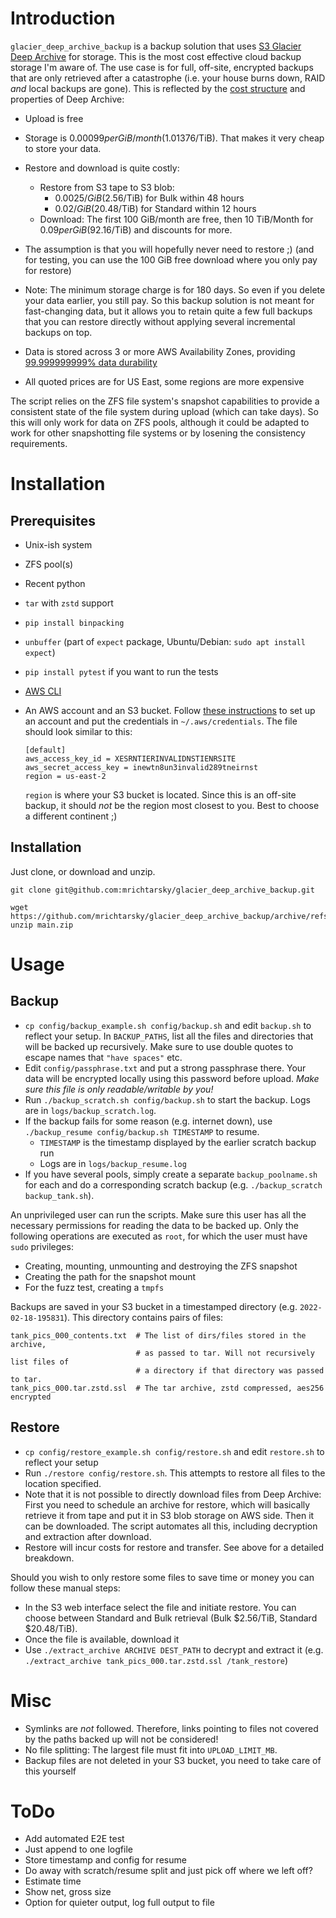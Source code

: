 # Introduction

`glacier_deep_archive_backup` is a backup solution that uses [S3 Glacier Deep Archive](https://aws.amazon.com/blogs/aws/new-amazon-s3-storage-class-glacier-deep-archive/) for storage. This is the most cost effective cloud backup storage I'm aware of. The use case is for full, off-site, encrypted backups that are only retrieved after a catastrophe (i.e. your house burns down, RAID *and* local backups are gone). This is reflected by the [cost structure](https://aws.amazon.com/s3/pricing/) and properties of Deep Archive:

- Upload is free
- Storage is $0.00099 per GiB/month ($1.01376/TiB). That makes it very cheap to store your data.
- Restore and download is quite costly:
    - Restore from S3 tape to S3 blob:
        - $0.0025/GiB ($2.56/TiB) for Bulk within 48 hours
        - $0.02/GiB ($20.48/TiB) for Standard within 12 hours
    - Download: The first 100 GiB/month are free, then 10 TiB/Month for $0.09 per GiB ($92.16/TiB) and discounts for more.

- The assumption is that you will hopefully never need to restore ;) (and for testing, you can use the 100 GiB free download where you only pay for restore)
- Note: The minimum storage charge is for 180 days. So even if you delete your data earlier, you still pay. So this backup solution is not meant for fast-changing data, but it allows you to retain quite a few full backups that you can restore directly without applying several incremental backups on top.
- Data is stored across 3 or more AWS Availability Zones, providing [99.999999999% data durability](https://aws.amazon.com/s3/storage-classes/#____)
- All quoted prices are for US East, some regions are more expensive

The script relies on the ZFS file system's snapshot capabilities to provide a consistent state of the file system during upload (which can take days). So this will only work for data on ZFS pools, although it could be adapted to work for other snapshotting file systems or by losening the consistency requirements.

# Installation

## Prerequisites

- Unix-ish system
- ZFS pool(s)
- Recent python
- `tar` with `zstd` support
- `pip install binpacking`
- `unbuffer` (part of `expect` package, Ubuntu/Debian: `sudo apt install expect`)
- `pip install pytest` if you want to run the tests
- [AWS CLI](https://docs.aws.amazon.com/cli/latest/userguide/getting-started-install.html)
- An AWS account and an S3 bucket. Follow [these instructions](https://docs.aws.amazon.com/cli/latest/userguide/getting-started-prereqs.html) to set up an account and put the credentials in `~/.aws/credentials`. The file should look similar to this:

    ```
    [default]
    aws_access_key_id = XESRNTIERINVALIDNSTIENRSITE
    aws_secret_access_key = inewtn8un3invalid289tneirnst
    region = us-east-2
    ```

    `region` is where your S3 bucket is located. Since this is an off-site backup, it should *not* be the region most closest to you. Best to choose a different continent ;)

## Installation

Just clone, or download and unzip.

```
git clone git@github.com:mrichtarsky/glacier_deep_archive_backup.git
```

```
wget https://github.com/mrichtarsky/glacier_deep_archive_backup/archive/refs/heads/main.zip
unzip main.zip
```


# Usage

## Backup

- `cp config/backup_example.sh config/backup.sh` and edit `backup.sh` to reflect your setup. In `BACKUP_PATHS`, list all the files and directories that will be backed up recursively. Make sure to use double quotes to escape names that `"have spaces"` etc.
- Edit `config/passphrase.txt` and put a strong passphrase there. Your data will be encrypted locally using this password before upload. *Make sure this file is only readable/writable by you!*
- Run `./backup_scratch.sh config/backup.sh` to start the backup. Logs are in `logs/backup_scratch.log`.
- If the backup fails for some reason (e.g. internet down), use `./backup_resume config/backup.sh TIMESTAMP` to resume.
    - `TIMESTAMP` is the timestamp displayed by the earlier scratch backup run
    - Logs are in `logs/backup_resume.log`
- If you have several pools, simply create a separate `backup_poolname.sh` for each and do a corresponding scratch backup (e.g. `./backup_scratch backup_tank.sh`).

An unprivileged user can run the scripts. Make sure this user has all the necessary permissions for reading the data to be backed up.  Only the following operations are executed as `root`, for which the user must have `sudo` privileges:
- Creating, mounting, unmounting and destroying the ZFS snapshot
- Creating the path for the snapshot mount
- For the fuzz test, creating a `tmpfs`

Backups are saved in your S3 bucket in a timestamped directory (e.g. `2022-02-18-195831`). This directory contains pairs of files:

```
tank_pics_000_contents.txt  # The list of dirs/files stored in the archive,
                            # as passed to tar. Will not recursively list files of
                            # a directory if that directory was passed to tar.
tank_pics_000.tar.zstd.ssl  # The tar archive, zstd compressed, aes256 encrypted
```

## Restore

- `cp config/restore_example.sh config/restore.sh` and edit `restore.sh` to reflect your setup
- Run `./restore config/restore.sh`. This attempts to restore all files to the location specified.
- Note that it is not possible to directly download files from Deep Archive: First you need to schedule an archive for restore, which will basically retrieve it from tape and put it in S3 blob storage on AWS side. Then it can be downloaded. The script automates all this, including decryption and extraction after download.
- Restore will incur costs for restore and transfer. See above for a detailed breakdown.

Should you wish to only restore some files to save time or money you can follow these manual steps:

- In the S3 web interface select the file and initiate restore. You can choose between Standard and Bulk retrieval (Bulk $2.56/TiB, Standard $20.48/TiB).
- Once the file is available, download it
- Use `./extract_archive ARCHIVE DEST_PATH` to decrypt and extract it (e.g. `./extract_archive tank_pics_000.tar.zstd.ssl /tank_restore`)

# Misc

- Symlinks are *not* followed. Therefore, links pointing to files not covered by the paths backed up will not be considered!
- No file splitting: The largest file must fit into `UPLOAD_LIMIT_MB`.
- Backup files are not deleted in your S3 bucket, you need to take care of this yourself

# ToDo

- Add automated E2E test
- Just append to one logfile
- Store timestamp and config for resume
- Do away with scratch/resume split and just pick off where we left off?
- Estimate time
- Show net, gross size
- Option for quieter output, log full output to file

